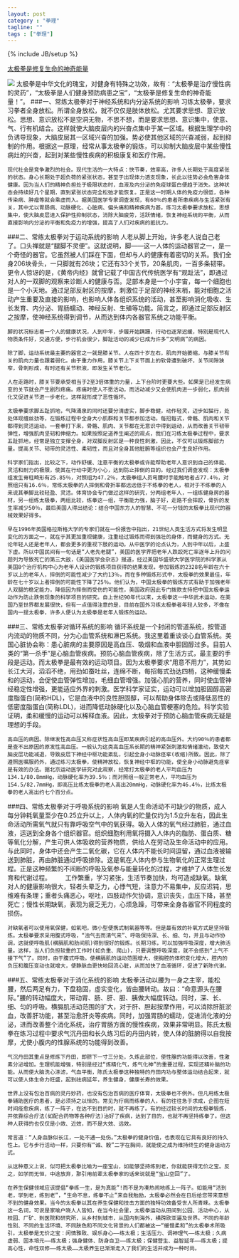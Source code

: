 ```yaml
---
layout: post
category : "拳理"
tagline: ""
tags : ["拳理"]
---
```

{% include JB/setup %}

[太极拳是修复生命的神奇能量](http://mp.weixin.qq.com/s?__biz=MzA4MjA4OTkzNQ==&mid=202924782&idx=1&sn=a4dc0435aaeea484376692be70fd99c3&scene=1&key=79cf83ea5128c3e59788733912cc36d9840b6cb78932c2c217d6f8fc22ff5848541c73b7000273b5cc09c5e6787cc855&ascene=0&uin=MTE3OTExMjE0MQ%3D%3D&devicetype=iMac+MacBookPro11%2C1+OSX+OSX+10.10+build(14A389)&version=11020012&pass_ticket=1e32oWw4CFq5JFnlFq9FvWnvrkX8TifTw3KAlsBQI%2FbZUvhEps9GoaCJq%2B%2FoAOW%2F)

![](http://gb.cri.cn/mmsource/images/2012/09/05/whjrf90507.jpg)
	太极拳是中华文化的瑰宝，对健身有特殊之功效，故有：“太极拳是治疗慢性病的灵药”，“太极拳是人们健身预防病患之宝”，“太极拳是修复生命的神奇能量！”。
###一、常练太极拳对于神经系统和内分泌系统的影响 
	习练太极拳，要求习拳者全身放松。所谓全身放松，就不仅仅是肢体放松。尤其要求思想、意识放松。思想、意识放松不是空洞无物，不思不想，而是要求思想、意识集中，使意、气、行有机结合。这样就使大脑皮层内的兴奋点集中于某一区域。根据生理学中的负诱导现象，大脑皮层其一区域兴奋的加强。势必使其他区域的兴奋减弱，起到抑制的作用。根据这一原理，经常从事太极拳的锻炼，可以抑制大脑皮层中某些慢性病灶的兴奋，起到对某些慢性疾病的积极康复和医疗作用。

	现代社会是竞争激烈的社会。现代生活的一大特点：快节奏，效率高，许多人长期处于高度紧张的状态。身心长期处于超负荷的紧张状态，甚至于出现体力透支现象，长此以往势必会危害身体健康。因为当人们的精神负担处于极限状态时，血液及内分泌的免疫球蛋白便趋于消失。这种状态会持续好几个星期，直到紧张状态完全松弛才能恢复。正是这一时期人体的免疫力很低，各种传染病、肿瘤等就会乘虚而入。据美国医学专家调查发现，有60％的患者所患疾病与生活紧张有关，其中尤以胃肠病、动脉硬化、心脏病、偏头痛和精神疾病为甚。练习太极拳要求放松，思想集中，使大脑皮层进入保护性抑制状态，消除大脑疲劳，活跃情绪，恢复神经系统的平衡，从而直接影响内分泌的平衡和免疫力的增强，提高了人们对疾病的抵抗力。
###二、常练太极拳对于运动系统的影响 
	人老从脚上开始，许多老人说自己老了。口头禅就是“腿脚不灵便”。这就说明，脚——这一人体的运动器官之一，是一个奇怪的器官。它虽然被人们踩在下面，但却与人的健康有着密切的关系。我们全身206块骨头，一只脚就有26块；它还有33个关节，20条肌肉，一百多条韧带。更令人惊讶的是，《黄帝内经》就曾记载了中国古代传统医学有“观趾法”，即通过对人的一双脚的观察来诊断人的健康与否。足部本身是一个小宇宙，每一个细胞也是一个小天地。通过足部反射区的按摩，刺激位于足部的神经末梢，能对细胞之活动产生重要及直接的影响，也影响人体各组织系统的活动，甚至影响消化吸收、生长发育、内分泌、胃肠蠕动、神经反射、生殖等功能。简言之，即通过足部反射区之按摩，使神经系统得到调节，从而达到体内各器官系统之功能平衡。
	
	脚的状况标志着一个人的健康状况，人到中年，步履开始蹒跚，行动也逐渐迟缓，特别是现代人物质条件好，交通方便，步行机会很少，脚趾活动的减少已成为许多“文明病”的病因。

	除了脚，运动系统最主要的器官之一就是膝关节。人在四十岁左右，肌肉开始萎缩，与膝关节有关的肌肉力量也跟着弱化。由于重力作用，膝关节上下关节面上的软骨遭到破坏，关节间隙狭窄，骨刺形成，有时还有关节积液，即发生关节老化。

	人在走路时，膝关节要承受相当于2至3倍体重的力量，上下台阶时更要大些。如果是已经发生病变的关节就会产生剧烈疼痛。疼痛时使人不愿活动，而活动减少又会使肌肉进一步弱化，肌肉弱化又促进关节进一步老化，这样就形成了恶性循环。

	太极拳要求脚五趾抓地，气降涌泉的同时还要分清虚实，脚步稳健，动作轻灵，迈步如猫行，处处体现缠丝劲等，在锻炼过程中全身大小肌群和关节都参加活动。每招每式，骨骼、肌肉和关节都得到灵活运动。一套拳打下来，骨骼、肌肉、关节都在无意识中得到运动，从而改善关节韧带弹性，增强肌肉坚韧和伸缩力。如果按照足道养生阐述的观点，我们在习练太极拳过程中，要求五趾抓地，经常是独立支撑全身，对双脚反射区是一种良性刺激，因此，不仅可以锻炼脚部力量。提高关节、韧带的灵活性、柔韧性，而且对全身其他脏腑等组织也会产生良好作用。 
	
	科学家们指出，比较之下，动作舒缓、注意平衡的太极拳或许能帮助老年人意识到自己的体能、灵活和耐力的极限，使其在行动中更为小心，达到防止摔倒的目的。经过我们调查发现：太极拳组发生脊柱畸形有25.85％，对照组为47.2％，太极拳组人员弯腰时手能触地者占77.4％，对照组只有16.6％，常练太极拳的人摔倒和骨折率都远远低于不练拳的老人，相对于不练拳的人来说其拳脚比较轻盈、灵活。体育协会专门做过这样的研究，分两组老年人，一组练健身房的器材，另一组练太极拳，两组比较，练拳这一组，平衡能力强，脑子好，走路不会摔跤，骨折的发生率减少50％，最后美国人得出结论：结合中国东方人的智慧、不花一分钱的太极拳比现代的器械效果好得多。

	早在1996年英国格拉斯格大学的专家们就在一份报告中指出，21世纪人类生活方式将发生明显变化的方面之一，就在于其更加重视健康，注重经过锻炼而得到强壮的身体，而健身的方式。无论年轻人还是老年人，都会更多的重视下肢的运动。从中医学的论点认为，人到中年以后，上盛下虚。所以中国民间有一句话是“人老先老腿”，美国的医学界把老年人跌跤死亡率逐年上升的问题列为导致死亡的第三大敌，《美国医学会杂志》报道，经过美国华盛顿大学医学院的科学家从美国8个治疗机构中心为老年人设计的锻炼项目获得的结果发现，参加锻炼的2328名年龄在六十岁以上的老年人，摔倒的可能性减少了大约13％，而在多种锻炼形式中，太极拳的效果最佳，年龄在七十岁以上者摔倒的可能性下降了25％。他们认为，中国太极拳的锻炼方式有助于加强老年人双腿的稳定能力，降低因为摔倒而受伤的可能性，美国政府因此专门拨款支持把中国太极拳运动作为防止跌倒现象的科学项目的研究。自上世纪90年代以来，太极拳这一中华武术运动，在美国乃至世界都发展很快，但有一点值得注意的是，目前在国外习练太极拳者年轻人较多，不像在国内一提太极拳，许多人便认为太极拳是老年人锻炼的运动。
###三、常练太极拳对循环系统的影响 
	循环系统是一个封闭的管道系统，按管道内流动的物质不同，分为心血管系统和淋巴系统。我这里着重谈谈心血管系统。美国心脏协会称：患心脏病的主要原因是高血压、吸烟和血液中胆固醇过多。目前人类的“第一杀手”是心脑血管疾病。预防心脑血管疾病，除了生活方式，最主要的手段是运动。而太极拳是最有效的运动项目。因为太极拳要求“用意不用力”，其势如长江大河，滔滔不绝，用劲如蚕吐丝，连绵不断，每招每式劲达四梢，这种缓慢柔和的运动，会促使血管弹性增加，毛细血管增强。加强心肌的营养，同时使血管神经稳定性增强，更能适应外界的刺激。医学科学家证实，运动可以增加胆固醇高密度脂蛋白(简称HDL)，它是血液中的良性胆固醇，可以帮助身体除去或降低恶性的低密度脂蛋白(简称LDL)，进而降低动脉硬化以及心脑血管梗塞的危险。科学实验证明，柔和缓慢的运动可以稀释血液。因此，太极拳对于预防心脑血管疾病无疑是理想的手段。
	
	高血压的病因。除继发性高血压又称症状性高血压即某疾病引起的高血压外。大约90％的患者都是查不出原因的原发性高血压。一般认为这类高血压系长期的精神紧张刺激和情绪激动，致使大脑皮层功能减退，导致皮层下神经中枢功能紊乱，引起全身小动脉痉挛(收缩)所致。因此，除了遵照医嘱服药外，通过练习太极拳，使精神放松，恢复神经中枢的功能，使全身小动脉避免痉挛是有效的办法。据北京运动医学研究对此观察，经常打太极拳的老人平均血压为134.1/80.8mmHg，动脉硬化率为39.5％；而对照组一般正常老人，平均血压为154.5/82.7mmHg，即高压比练太极拳的老人高出20mmHg，动脉硬化率为46.4％，比练太极拳的老人高出约七个百分点。
###四、常练太极拳对于呼吸系统的影响 
	氧是人生命活动不可缺少的物质，成人每分钟耗氧量至少在0.25立升以上，人体内氧的贮量仅约为1.5立升左右，因此生命活动所需氧气就只有靠呼吸空气中的氧获得。吸入人体的氧气经过肺脏，通过血液，运送到全身各个组织器官。组织细胞利用氧将摄入人体内的脂肪、蛋白质、糖等氧化分解，产生可供人体吸收的营养物质，供给人在劳动及生命活动中的应用。与此同时，身体中还会产生二氧化碳，它在人体内不能长时间逗留，通过血液被输送到肺脏，再由肺脏通过呼吸排除。这是氧在人体内参与生物氧化的正常生理过程。正是这种频繁的不间断的呼吸及氧参与能量转化的过程，才维护了人体生长发育和代谢过程。 　　工作繁重，学习紧张，生活节奏加快，均可造成缺氧。缺氧对人的健康影响很大，轻者头晕乏力，心悸气短，注意力不易集中，反应迟钝，思维难有条理；重者头痛恶心，呕吐，四肢动作欠协调，意识丧失，血压下降，甚至死亡；慢性长期缺氧，表现为疲乏无力，心烦急躁，可带来全身各器官不同程度的损伤。
	
	对缺氧者可以使用氧保健，如氧吧，微小型便携式制氧器等等。但是最有效的补氧方式是坚持锻炼。太极拳要求采用腹式呼吸，“浊气去而清气来”、呼吸保持深、长、细、匀，并且与动作协调，这就使呼吸肌(横膈肌和肋间肌)得到很好的锻炼。长期习练，可以加强呼吸深度，增大肺活量。这样，当人们负担较重的工作时(如负重、爬山)，只要调整呼吸深度，就不会感到“上气不接下气”了。同时，由于腹式呼吸。使横膈肌的运动范围增大，使胸腔的体积变化增大，腔内的负压和腹压变动也就增大，使静脉血更快地回流心脏，从而加快了血液循环，促进了新陈代谢。
###五、常练太极拳对于消化系统的影响 
	太极拳活动以腰为一身之主宰，能松腰，然后两足有力，下盘稳固，虚实变化，皆由腰转动。故曰：“命意源头在腰际。”腰的转动幅度大，带动胃、肠、肝、胆、胰做大幅度转动。同时，深、长、细、匀的呼吸。横膈肌活动范围的扩大，对于肝、胆起按摩作用，可以消除肝脏淤血，改善肝功能，甚至治愈肝炎等疾病。同时，加强胃肠的蠕动，促进消化液的分泌，进而改善整个消化系统，治疗胃肠方面的慢性疾病，效果非常明显。陈氏太极拳在练习过程中要求气沉丹田和长久练习后的丹田内转，使人体的脏腑得以自我按摩，尤使小腹内的性腺系统的功能得到改善。
	
	气沉丹田其重点是修炼下丹田，即脐下一寸三分处，久炼此部位，使性腺的功能得以改善，性激素分泌增加。生理机能增强，特别是经过“炼精化气，炼气化神”的重要过程，实现还精补脑的功能。从而使大脑洗心涤滤，气血平衡，陈氏太极拳这种独特的丹田内功与整体运动结合起来，就可以使人体生命力旺盛，起到祛病延年，养生健身，健康长寿的效果。
	
	世界上没有包治百病的灵丹妙药，也没有包治百病的医疗体育，太极拳也不例外。但凡用练太极拳辅助医疗的患者，是必须持之以恒的。常见为疗病而练拳的人，有的往往急于求成，企图在短时间痊愈疾病，练了一阵子，在达不到目的时，就不再练了。有的经过较长时间的太极拳锻炼，并依靠综合疗法(如配合药物等各种疗法)治好了疾病，达到了目的，也就不再坚持练拳了。但这种人获得的也仅仅是小效、近效，而不是大效、远效。
	
	常言道：“人身血脉似长江，一处不通一处伤。”太极拳的健身价值，也表现在它具有良好的持久性上。它与步行活动一样，只要你有“诚、毅”二字在胸间，就能使之成为维持终生的健身运动方式。
	
	从这种意义上说，似可把太极拳比喻为一座宝山，如能够坚持练到老，你就能获得无价之宝。反之，如学而无恒，中途放弃，那引用前辈太极拳家的话来说就是“宝山空回”了。
	
	在养生保健领域应该提倡“拳练一生，是为真能”!而不是为凑热闹地练上一阵子。如能用“活到老，学到老，练到老”，“生命不息，练拳不止”来自我勉励，太极拳必然会在日后给您带来意想不到的健身效果。当今的太极拳以其在养生保健和技击方面的独特功效备受世人所青睐。太极拳这一名词，可说是家喻户晓人人皆知，在当今社会里，太极拳运动从田间到公园、活动中心，从校园、厂矿、到医院和研究所，从乡村到城市，从国内到海外，横跨欧亚遍及世界。不同的年龄性别、不同的生活环境、不同肤色和不同文化背景的人们都被这一“缓慢柔和”的太极拳术所吸引。太极拳是无价之宝：闲情雅致、娱乐身心——练太极；生活压力、调神理气——练太极；久病虚弱、固本培元——练太极；强身健体、防身自卫——练太极；保健营生、益智延年——练太极；提高心性，命性双修——练太极……太极养生已渐渐走入了我们的生活并成为一种时尚。
